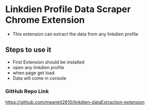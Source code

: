 # Linkdien Profile Data Scraper Chrome Extension

* This extension can extract the data from any linkdien profile
## Steps to use it
  * First Extension should be installed
  * open any linkdien profile 
  * when page get load
  * Data will come in console

  ### GitHub Repo Link
  https://github.com/meankit2610/linkdien-dataExtraction-extension